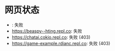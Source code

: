 # 网页状态
- : 失败
- https://beaspy--hting.repl.co: 失败
- https://chatai.cokio.repl.co: 失败 (403)
- https://game-example.rdianc.repl.co: 失败 (403)
